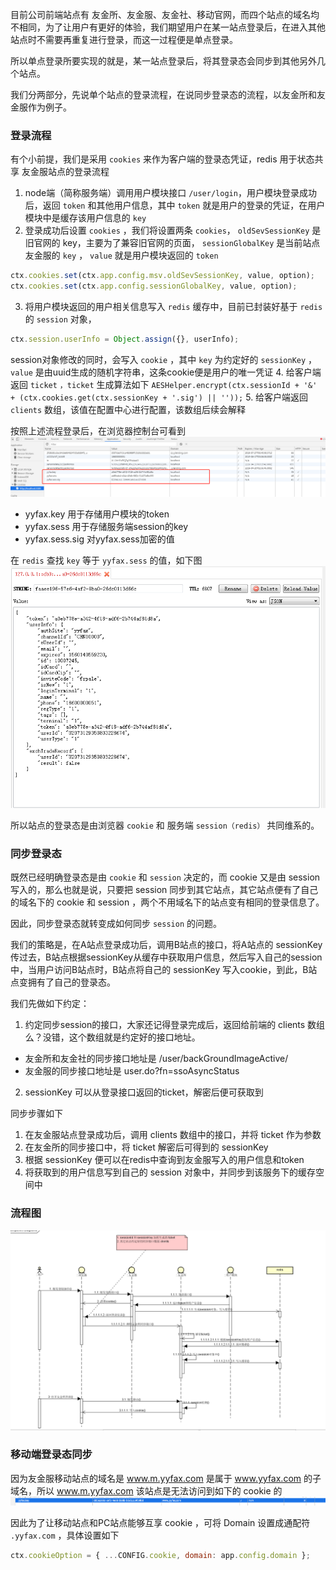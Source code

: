 目前公司前端站点有 友金所、友金服、友金社、移动官网，而四个站点的域名均不相同，为了让用户有更好的体验，我们期望用户在某一站点登录后，在进入其他站点时不需要再重复进行登录，而这一过程便是单点登录。

所以单点登录所要实现的就是，某一站点登录后，将其登录态会同步到其他另外几个站点。

我们分两部分，先说单个站点的登录流程，在说同步登录态的流程，以友金所和友金服作为例子。

### 登录流程
有个小前提，我们是采用 `cookies` 来作为客户端的登录态凭证，redis 用于状态共享
友金服站点的登录流程

1. node端（简称服务端）调用用户模块接口 `/user/login`，用户模块登录成功后，返回 `token` 和其他用户信息，其中 `token` 就是用户的登录的凭证，在用户模块中是缓存该用户信息的 `key`
2. 登录成功后设置 `cookies` ，我们将设置两条 `cookies`， `oldSevSessionKey` 是旧官网的 key，主要为了兼容旧官网的页面， `sessionGlobalKey` 是当前站点友金服的 `key` ， `value` 就是用户模块返回的 `token`
```javascript
ctx.cookies.set(ctx.app.config.msv.oldSevSessionKey, value, option);
ctx.cookies.set(ctx.app.config.sessionGlobalKey, value, option);
```
3. 将用户模块返回的用户相关信息写入 `redis` 缓存中，目前已封装好基于 `redis` 的 `session` 对象，
```javascript
ctx.session.userInfo = Object.assign({}, userInfo);
```
session对象修改的同时，会写入 `cookie` ，其中 `key` 为约定好的 `sessionKey` ， `value` 是由uuid生成的随机字符串，这条cookie便是用户的唯一凭证
4. 给客户端返回 `ticket` `，ticket` 生成算法如下 `AESHelper.encrypt(ctx.sessionId + '&' + (ctx.cookies.get(ctx.sessionKey + '.sig') || ''));`
5. 给客户端返回 `clients` 数组，该值在配置中心进行配置，该数组后续会解释

按照上述流程登录后，在浏览器控制台可看到
![application](/image/login/application.png)
- yyfax.key 用于存储用户模块的token
- yyfax.sess 用于存储服务端session的key
- yyfax.sess.sig 对yyfax.sess加密的值

在 `redis` 查找 `key` 等于 `yyfax.sess` 的值，如下图
![redis](/image/login/redis.png)

所以站点的登录态是由浏览器 `cookie` 和 服务端 `session（redis）` 共同维系的。

### 同步登录态
既然已经明确登录态是由 `cookie` 和 `session` 决定的，而 cookie 又是由 session 写入的，那么也就是说，只要把 session 同步到其它站点，其它站点便有了自己的域名下的 cookie 和 session ，两个不用域名下的站点变有相同的登录信息了。

因此，同步登录态就转变成如何同步 `session` 的问题。

我们的策略是，在A站点登录成功后，调用B站点的接口，将A站点的 sessionKey 传过去，B站点根据sessionKey从缓存中获取用户信息，然后写入自己的session中，当用户访问B站点时，B站点将自己的 sessionKey 写入cookie，到此，B站点变拥有了自己的登录态。

我们先做如下约定：
1. 约定同步session的接口，大家还记得登录完成后，返回给前端的 clients 数组么？没错，这个数组就是约定好的接口地址。
- 友金所和友金社的同步接口地址是 /user/backGroundImageActive/
- 友金服的同步接口地址是 user.do?fn=ssoAsyncStatus
2. sessionKey 可以从登录接口返回的ticket，解密后便可获取到

同步步骤如下
1. 在友金服站点登录成功后，调用 clients 数组中的接口，并将 ticket 作为参数
2. 在友金所的同步接口中，将 ticket 解密后可得到的 sessionKey
3. 根据 sessionKey 便可以在redis中查询到友金服写入的用户信息和token
4. 将获取到的用户信息写到自己的 session 对象中，并同步到该服务下的缓存空间中

### 流程图

![tu](/image/login/tu.png)

### 移动端登录态同步
因为友金服移动站点的域名是 www.m.yyfax.com 是属于 www.yyfax.com 的子域名，所以 www.m.yyfax.com 该站点是无法访问到如下的 cookie 的
![cookie](/image/login/cookie.png)

因此为了让移动站点和PC站点能够互享 cookie ，可将 Domain 设置成通配符 `.yyfax.com` ，具体设置如下

```javascript
ctx.cookieOption = { ...CONFIG.cookie, domain: app.config.domain };
```


